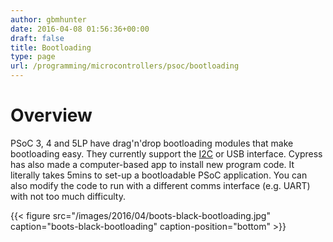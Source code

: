 ```yaml
---
author: gbmhunter
date: 2016-04-08 01:56:36+00:00
draft: false
title: Bootloading
type: page
url: /programming/microcontrollers/psoc/bootloading
---
```


# Overview

PSoC 3, 4 and 5LP have drag'n'drop bootloading modules that make bootloading easy. They currently support the [I2C](http://blog.mbedded.ninja/electronics/communication-protocols/i2c-protocol) or USB interface. Cypress has also made a computer-based app to install new program code. It literally takes 5mins to set-up a bootloadable PSoC application. You can also modify the code to run with a different comms interface (e.g. UART) with not too much difficulty.

{{< figure src="/images/2016/04/boots-black-bootloading.jpg" caption="boots-black-bootloading" caption-position="bottom" >}}

